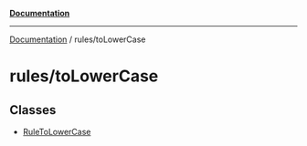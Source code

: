[**Documentation**](../../README.md)

***

[Documentation](../../README.md) / rules/toLowerCase

# rules/toLowerCase

## Classes

- [RuleToLowerCase](classes/RuleToLowerCase.md)
